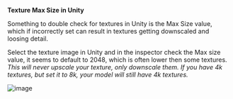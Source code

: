 **Texture Max Size in Unity**

Something to double check for textures in Unity is the Max Size value, which if incorrectly set can result in textures getting downscaled and loosing detail.

Select the texture image in Unity and in the inspector check the Max size value, it seems to default to 2048, which is often lower then some textures.  
_This will never upscale your texture, only downscale them. If you have 4k textures, but set it to 8k, your model will still have 4k textures._

![image](https://user-images.githubusercontent.com/68404726/116764130-95c12480-a9e5-11eb-843a-3116e45edbca.png)
